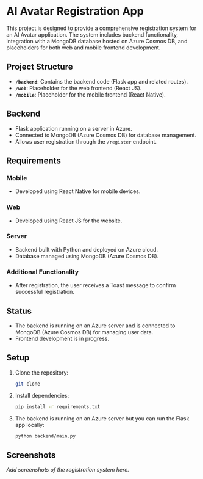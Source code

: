 # AI Avatar Registration App

This project is designed to provide a comprehensive registration system for an AI Avatar application. The system includes backend functionality, integration with a MongoDB database hosted on Azure Cosmos DB, and placeholders for both web and mobile frontend development.

## Project Structure
- **`/backend`**: Contains the backend code (Flask app and related routes).
- **`/web`**: Placeholder for the web frontend (React JS).
- **`/mobile`**: Placeholder for the mobile frontend (React Native).

## Backend
- Flask application running on a server in Azure.
- Connected to MongoDB (Azure Cosmos DB) for database management.
- Allows user registration through the `/register` endpoint.

## Requirements

### Mobile
- Developed using React Native for mobile devices.

### Web
- Developed using React JS for the website.

### Server
- Backend built with Python and deployed on Azure cloud.
- Database managed using MongoDB (Azure Cosmos DB).

### Additional Functionality
- After registration, the user receives a Toast message to confirm successful registration.

## Status
- The backend is running on an Azure server and is connected to MongoDB (Azure Cosmos DB) for managing user data.
- Frontend development is in progress.

## Setup
1. Clone the repository:
   ```bash
   git clone
   ```
2. Install dependencies:
   ```bash
   pip install -r requirements.txt
   ```
3. The backend is running on an Azure server but you can run the Flask app locally:
   ```bash
   python backend/main.py
   ```

## Screenshots
_Add screenshots of the registration system here._

